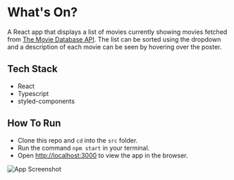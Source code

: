 # What's On?

A React app that displays a list of movies currently showing movies fetched from [The Movie Database API](https://developers.themoviedb.org/3/getting-started/introduction). The list can be sorted using the dropdown and a description of each movie can be seen by hovering over the poster.

## Tech Stack
- React
- Typescript
- styled-components

## How To Run

- Clone this repo and `cd` into the `src` folder.
- Run the command `npm start` in your terminal.
- Open [http://localhost:3000](http://localhost:3000) to view the app in the browser.

![App Screenshot](/public/Screenshots/screenshot_1.png)


